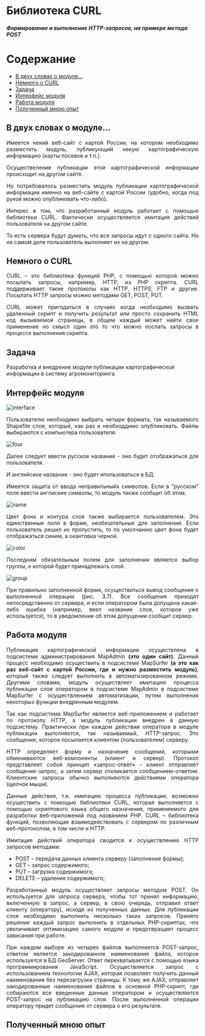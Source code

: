 # Библиотека CURL
<h5>Формирование и выполнение HTTP-запросов, на примере метода POST</h5>
<h1>Cодержание</h1>
  <ul>
    <li><a href="#about">В двух словах о модуле...</a></li>
    <li><a href="#curl">Немного о CURL</a></li>
    <li><a href="#task">Задача</a></li>
    <li><a href="#interface">Интерфейс модуля</a></li>
    <li><a href="#work">Работа модуля</a></li>
    <li><a href="#experience">Полученный мною опыт</a></li>
  </ul>
<h2 id="about">В двух словах о модуле...</h2>
<p align="justify">
  Имеется некий веб-сайт с картой России, на котором необходимо разместить модуль, публикующий некую картографическую информацию (карты посевов и т.п.).
</p>
<p align="justify">
  Осуществеление публикации этой картографической информации происходит на другом сайте.
</p>
<p align="justify">
  Но потребовалось разместить модуль публикации картографической информации именно на веб-сайте с картой России (удобно, когда под рукой можно опубликовать что-либо).
</p>
<p align="justify">
  Интерес в том, что разработанный модуль работает с помощью библиотеки CURL. Фактически осуществляется имитация действий пользователя на другом сайте.
</p>
<p align="justify">
  То есть сервера будут думать, что все запросы идут с одного сайта. Но на самом деле пользователь выполняет их на другом.
</p>
<h2 id="curl">Немного о CURL</h2>
<p align="justify">
  CURL – это библиотека функций PHP, с помощью которой можно посылать запросы, например, HTTP, из PHP скрипта. CURL поддерживает такие протоколы как HTTP, HTTPS, FTP и другие. Посылать HTTP запросы можно методами GET, POST, PUT.
</p>
<p align="justify">
  CURL может пригодиться в случаях когда необходимо вызвать удаленный скрипт и получить результат или просто сохранить HTML код вызываемой страницы, в общем каждый может найти свое применение но смысл один это то что можно послать запросы в процессе выполнения скрипта.
</p>
<h2 id="task">Задача</h2>
Разработка и внедрение модуля публикации картографической информации в систему агромониторинга
<h2 id ="interface">Интерфейс модуля</h2>
<img src="all.png" alt="interface">
<p align="justify">
  Пользователю необходимо выбрать четыре формата, так называемого Shapefile слоя, который, как раз и необходдимо опубликовать. Файлы выбираются с компьютера пользователя.
</p>
<img src="four.png" alt="four">
<p align="justify">
   Далее следует ввести русское название - оно будет отображаться для пользователя.
</p>
<p align="justify">
   И английское название - оно будет ипользоваться в БД.
</p>
<p align="justify">
   Имеется защита от ввода неправильныйх символов. Если в "русском" поле ввести англиские символы, то модуль также сообщит об этом.
</p>
<img src="name.png" alt="name">
<p align="justify">
   Цвет фона и контура слоя также выбирается пользователем. Это единственные поля в форме, необязательные для заполнения. Если пользователь решил их пропустить, то по умолчанию цвет фона будет отображаться синим, а окантовка черной.
</p>
<img src="color.png" alt="color">
<p align="justify">
   Последним обязательным полем для заполнения является выбор группы, к которой будет принадлежать слой.
</p>
<img src="group.png" alt="group">
<p align="justify">
  При правильно заполненной форме, осуществиться вывод сообщения о выполненной операции (рис. 3.7). Все сообщения приходят непосредственно от сервера, и если оператором была допущена какая-либо ошибка (например, ввел название слоя, которое уже используется), то в уведомлении об этом допущении сообщит сервер.
</p>
<h2 id="work">Работа модуля</h2>
<p align="justify">
   Публикация картографической информации осуществлена в подсистеме администрирования MapAdmin <b>(это один сайт)</b>. Данный процесс необходимо осуществить в подсистеме MapSurfer <b>(а это как раз веб-сайт с картой России, где и нужно разместить модуль)</b>, который также следует выполнить в автоматизированном режиме. Другими словами, модуль осуществляет имитацию процесса публикации слоя оператором в подсистеме MapAdmin в подсистеме MapSurfer с осуществлением автоматизации, путем выполнения некоторых функции внедренным модулем.
</p>
<p align="justify">
  Так как подсистема MapSurfer является веб-приложением и работает по протоколу HTTP, а модуль публикации внедрен в данную подсистему. Практически при каждом действии оператора в модуле публикации выполняется, так называемый, HTTP-запрос. Это сообщение, которое посылается клиентом (пользователем) серверу.
</p>
<p align="justify">
  HTTP определяет форму и назначение сообщений, которыми обмениваются веб-компоненты (клиент и сервер). Протокол представляет собой принцип «запрос-ответ» - клиент отправляет сообщение-запрос, а затем сервер откликается сообщением-ответом. Клиентские запросы обычно выполняются действиями оператора (щелчок мыши).
</p>
<p align="justify">
  Данные действия, т.е. имитацию процесса публикации, возможно осуществить с помощью библиотеки CURL, которая выполняется с помощью скриптового языка общего назначения, применяемого для разработки веб-приложений под названием PHP. CURL – библиотека функций, позволяющая взаимодействовать с сервером по различным веб-протоколом, в том числе и HTTP. 
</p>
<p align="justify">
  Имитация действий оператора сводится к осуществлению HTTP запросов методами:
  <ul>
    <li>POST – передача данных клиента серверу (заполнение формы);</li>
    <li>GET – запрос содержимого;</li>
    <li>PUT – загрузка содержимого;</li>
    <li>DELETE – удаление содержимого;</li>
  </ul>
</p>
<p align="justify">
  Разработанный модуль осуществляет запросы методом POST. Он используется для запроса сервера, чтобы тот принял информацию, включенную в запрос, а сервер, в свою очередь, отправил ответ клиенту (оператору), исходя из полученных данных. Для публикации слоя необходимо выполнить несколько таких запросов. Принято решение каждый запрос выполнить в отдельных PHP-скриптах, что увеличивает оптимизацию самого модуля и предотвращает процесс зависания при работе.
</p>
<p align="justify">
  При каждом выборе из четырех файлов выполняется POST-запрос, ответом является закодированное наименование файла, которое используется в БД GeoServer. Ответ перехватывается с помощью языка программирования JavaScript.  Осуществляется запрос с использованием технологии AJAX, которая позволяет получить данный наименования без перезагрузки страницы. К тому же AJAX, отправляет закодированные наименования файлов в основной PHP-скрипт, где собираются все введенные данные оператором и осуществляется POST-запрос на публикацию слоя. После выполненной операции оператору придет сообщение от сервера о его результате.
</p>
<h2 id="#experience">Полученный мною опыт</h2>
<p align="justify">
  
</p>
